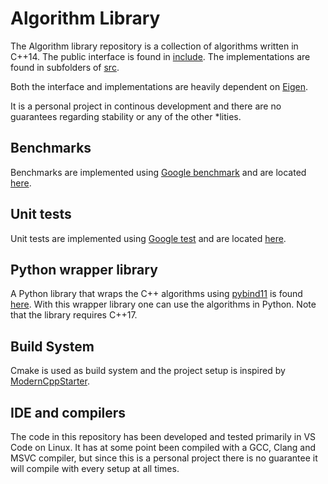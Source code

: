 # Algorithm Library
The Algorithm library repository is a collection of algorithms written in C++14. The public interface is found in [include](/include/). The implementations are found in subfolders of [src](/src/).

Both the interface and implementations are heavily dependent on [Eigen](https://gitlab.com/libeigen/eigen/).

It is a personal project in continous development and there are no guarantees regarding stability or any of the other *lities. 

## Benchmarks
Benchmarks are implemented using [Google benchmark](https://github.com/google/benchmark) and are located [here](apps/benchmark).

## Unit tests
Unit tests are implemented using [Google test](https://github.com/google/googletest) and are located [here](apps/test).

## Python wrapper library
A Python library that wraps the C++ algorithms using [pybind11](https://github.com/pybind/pybind11) is found [here](libs/python_algorithm_library). With this wrapper library one can use the algorithms in Python. Note that the library requires C++17.

## Build System
Cmake is used as build system and the project setup is inspired by [ModernCppStarter](https://github.com/TheLartians/ModernCppStarter).

## IDE and compilers
The code in this repository has been developed and tested primarily in VS Code on Linux. It has at some point been compiled with a GCC, Clang and MSVC compiler, but since this is a personal project there is no guarantee it will compile with every setup at all times.

